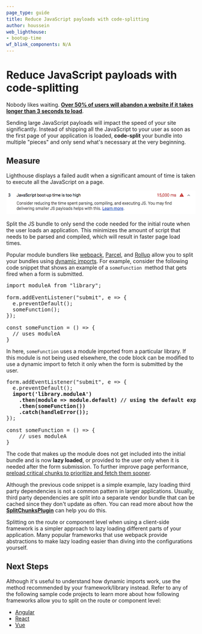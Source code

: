 ```yaml
---
page_type: guide
title: Reduce JavaScript payloads with code-splitting
author: houssein
web_lighthouse:
- bootup-time
wf_blink_components: N/A
---
```


# Reduce JavaScript payloads with code-splitting

Nobody likes waiting.
**[Over 50% of users will abandon a website if it takes longer than 3 seconds to load](https://www.thinkwithgoogle.com/intl/en-154/insights-inspiration/research-data/need-mobile-speed-how-mobile-latency-impacts-publisher-revenue/)**.

Sending large JavaScript payloads will impact the speed of your site
significantly. Instead of shipping all the JavaScript to your user as soon as
the first page of your application is loaded, **code-split** your bundle into
multiple "pieces" and only send what's necessary at the very beginning. 

## Measure

Lighthouse displays a failed audit when a significant amount of time is taken to
execute all the JavaScript on a page. 

<img class="screenshot" src="./reduce-javascript-payloads-with-code-splitting-2.png" alt="A failing Lighthouse audit showing scripts taking too long to execute.">

Split the JS bundle to only send the code needed for the initial route when the
user loads an application. This minimizes the amount of script that needs to be
parsed and compiled, which will result in faster page load times. 

Popular module bundlers like [webpack]((https://webpack.js.org/)),
[Parcel](https://parceljs.org/code_splitting.html), and
[Rollup](https://rollupjs.org/guide/en#dynamic-import) allow you to split your
bundles using [dynamic imports](https://developers.google.com/web/updates/2017/11/dynamic-import).
For example, consider the following code snippet that shows an example of a
`someFunction `method that gets fired when a form is submitted.

<pre class="prettyprint">
import moduleA from "library";

form.addEventListener("submit", e => {
  e.preventDefault();
  someFunction();
});

const someFunction = () => {
  // uses moduleA
}
</pre>

In here, `someFunction` uses a module imported from a particular library. If
this module is not being used elsewhere, the code block can be modified to use a
dynamic import to fetch it only when the form is submitted by the user. 

<pre class="prettyprint">
form.addEventListener("submit", e => {
  e.preventDefault();
  <strong>import('library.moduleA')</strong>
    <strong>.then(module => module.default) // using the default export</strong>
    <strong>.then(someFunction())</strong>
    <strong>.catch(handleError());</strong>
});

const someFunction = () => {
    // uses moduleA
}
</pre>

The code that makes up the module does not get included into the initial bundle
and is now **lazy loaded**, or provided to the user only when it is needed after
the form submission. To further improve page performance, [preload critical chunks to prioritize and fetch them sooner](/fast/preload-critical-assets).

Although the previous code snippet is a simple example, lazy loading third party
dependencies is not a common pattern in larger applications. Usually, third
party dependencies are split into a separate vendor bundle that can be cached
since they don't update as often. You can read more about how the
[**SplitChunksPlugin**](https://webpack.js.org/plugins/split-chunks-plugin/) can
help you do this.

Splitting on the route or component level when using a client-side framework is
a simpler approach to lazy loading different parts of your application. Many
popular frameworks that use webpack provide abstractions to make lazy loading
easier than diving into the configurations yourself.

## Next Steps

Although it's useful to understand how dynamic imports work, use the method
recommended by your framework/library instead. Refer to any of the following
sample code projects to learn more about how following frameworks allow you to
split on the route or component level:

+  [Angular](https://angular.io/guide/lazy-loading-ngmodules)
+  [React](https://reacttraining.com/react-router/web/guides/code-splitting)
+  [Vue](https://router.vuejs.org/guide/advanced/lazy-loading.html)
